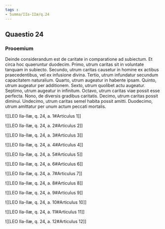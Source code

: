```yaml
---
tags : 
- Summa/IIa-IIæ/q.24
---
```


## Quaestio 24

### Prooemium

Deinde considerandum est de caritate in comparatione ad subiectum. Et circa hoc quaeruntur duodecim. Primo, utrum caritas sit in voluntate tanquam in subiecto. Secundo, utrum caritas causetur in homine ex actibus praecedentibus, vel ex infusione divina. Tertio, utrum infundatur secundum capacitatem naturalium. Quarto, utrum augeatur in habente ipsam. Quinto, utrum augeatur per additionem. Sexto, utrum quolibet actu augeatur. Septimo, utrum augeatur in infinitum. Octavo, utrum caritas viae possit esse perfecta. Nono, de diversis gradibus caritatis. Decimo, utrum caritas possit diminui. Undecimo, utrum caritas semel habita possit amitti. Duodecimo, utrum amittatur per unum actum peccati mortalis.

![[LEO IIa-IIæ, q. 24, a. 1#Articulus 1]]

![[LEO IIa-IIæ, q. 24, a. 2#Articulus 2]]

![[LEO IIa-IIæ, q. 24, a. 3#Articulus 3]]

![[LEO IIa-IIæ, q. 24, a. 4#Articulus 4]]

![[LEO IIa-IIæ, q. 24, a. 5#Articulus 5]]

![[LEO IIa-IIæ, q. 24, a. 6#Articulus 6]]

![[LEO IIa-IIæ, q. 24, a. 7#Articulus 7]]

![[LEO IIa-IIæ, q. 24, a. 8#Articulus 8]]

![[LEO IIa-IIæ, q. 24, a. 9#Articulus 9]]

![[LEO IIa-IIæ, q. 24, a. 10#Articulus 10]]

![[LEO IIa-IIæ, q. 24, a. 11#Articulus 11]]

![[LEO IIa-IIæ, q. 24, a. 12#Articulus 12]]

